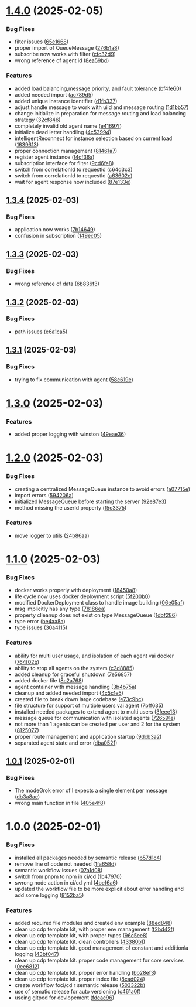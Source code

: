# [1.4.0](https://github.com/Emengkeng/ethglobal-nlp-ai/compare/v1.3.4...v1.4.0) (2025-02-05)


### Bug Fixes

* filter issues ([65e1668](https://github.com/Emengkeng/ethglobal-nlp-ai/commit/65e16680197b8347dc6004a90fc737293e0d2c3d))
* proper import of QueueMessage ([276b1a8](https://github.com/Emengkeng/ethglobal-nlp-ai/commit/276b1a8a4ff11817130201a802ab828c96b4b9fc))
* subscribe now works with filter ([cfc32d9](https://github.com/Emengkeng/ethglobal-nlp-ai/commit/cfc32d9e5de6c2a56f226a8633fdda852605784a))
* wrong reference of agent id ([8ea59bd](https://github.com/Emengkeng/ethglobal-nlp-ai/commit/8ea59bddd631d2346291938ec570ac0b53b785f8))


### Features

* added load balancing,message priority, and fault tolerance ([bf4fe60](https://github.com/Emengkeng/ethglobal-nlp-ai/commit/bf4fe60a926431461d244b4768ddd7bdbe6ea04d))
* added needed import ([ac789d5](https://github.com/Emengkeng/ethglobal-nlp-ai/commit/ac789d5c0ef7a9a4629967a51c146b25e98a40ad))
* added unique instance identifier ([d1fb337](https://github.com/Emengkeng/ethglobal-nlp-ai/commit/d1fb3371162070a316fca94a3cdad7806d4c0943))
* adjust handle message to work with uiid and message routing ([1d1bb57](https://github.com/Emengkeng/ethglobal-nlp-ai/commit/1d1bb57a30bdfc8008fd3785cecefa87e97b27eb))
* change initialize in preparation for  message routing and load balancing strategy ([32cf846](https://github.com/Emengkeng/ethglobal-nlp-ai/commit/32cf846a7e028e54d16c0378bc9e8b279c17f6c7))
* completely invalid old agent name ([e41697f](https://github.com/Emengkeng/ethglobal-nlp-ai/commit/e41697f38a0624954a2b23e3131ce4722b0a403b))
* initialize dead letter handling ([4c53994](https://github.com/Emengkeng/ethglobal-nlp-ai/commit/4c539945e6778e52c8db64ba36374d84019fa116))
* intelligentReconnect for  instance selection based on current load ([1639613](https://github.com/Emengkeng/ethglobal-nlp-ai/commit/1639613177ef5ca340bea667b8b1e5433233dc2c))
* proper connection management ([81461a7](https://github.com/Emengkeng/ethglobal-nlp-ai/commit/81461a7400935be6637981483b6d2df35133dcfc))
* register agent instance ([f4cf36a](https://github.com/Emengkeng/ethglobal-nlp-ai/commit/f4cf36a8e22315bffcfcd2bd89e561811b2969a1))
* subscription interface for filter ([9cd6fe8](https://github.com/Emengkeng/ethglobal-nlp-ai/commit/9cd6fe88faf0681d4302cecc2c33673860da3303))
* switch from correlationId to requestId ([c64d3c3](https://github.com/Emengkeng/ethglobal-nlp-ai/commit/c64d3c370a51c8b1b7e9186b9f0fee3bc3626673))
* switch from correlationId to requestId ([a63602e](https://github.com/Emengkeng/ethglobal-nlp-ai/commit/a63602ef2f713f465d6198dc91bf62a007e24d6c))
* wait for agent response now included ([87e133e](https://github.com/Emengkeng/ethglobal-nlp-ai/commit/87e133e54971d70b0fa0faf730e18fa0b2675c05))

## [1.3.4](https://github.com/Emengkeng/ethglobal-nlp-ai/compare/v1.3.3...v1.3.4) (2025-02-03)


### Bug Fixes

* application now works ([7b14649](https://github.com/Emengkeng/ethglobal-nlp-ai/commit/7b14649f411110ae1c337b8cb53b4ac8d3d1d511))
* confusion in subscription ([149ec05](https://github.com/Emengkeng/ethglobal-nlp-ai/commit/149ec0545d9e965e57e8bb80e72d4e104b81fa99))

## [1.3.3](https://github.com/Emengkeng/ethglobal-nlp-ai/compare/v1.3.2...v1.3.3) (2025-02-03)


### Bug Fixes

* wrong reference of data ([6b836f3](https://github.com/Emengkeng/ethglobal-nlp-ai/commit/6b836f3573e887408f95a1a9802982be26a0750d))

## [1.3.2](https://github.com/Emengkeng/ethglobal-nlp-ai/compare/v1.3.1...v1.3.2) (2025-02-03)


### Bug Fixes

* path issues ([e6a1ca5](https://github.com/Emengkeng/ethglobal-nlp-ai/commit/e6a1ca55a6578acfd83a36cdfcb14527fc2066e3))

## [1.3.1](https://github.com/Emengkeng/ethglobal-nlp-ai/compare/v1.3.0...v1.3.1) (2025-02-03)


### Bug Fixes

* trying to fix communication with agent ([58c619e](https://github.com/Emengkeng/ethglobal-nlp-ai/commit/58c619ef3700ea12194a9f801d946067a474bb5a))

# [1.3.0](https://github.com/Emengkeng/ethglobal-nlp-ai/compare/v1.2.0...v1.3.0) (2025-02-03)


### Features

* added proper logging with winston ([49eae36](https://github.com/Emengkeng/ethglobal-nlp-ai/commit/49eae36e669a64eba248dea72fbc848db74b38ad))

# [1.2.0](https://github.com/Emengkeng/ethglobal-nlp-ai/compare/v1.1.0...v1.2.0) (2025-02-03)


### Bug Fixes

* creating a centralized MessageQueue instance to avoid errors ([a07715e](https://github.com/Emengkeng/ethglobal-nlp-ai/commit/a07715ef81f5f76907de6f834d078070b0d44082))
* import errors ([594206a](https://github.com/Emengkeng/ethglobal-nlp-ai/commit/594206a77fed85e60cf0d2c1aeca76b60e83ffcd))
* initialized MessageQueue before starting the server ([92e87e3](https://github.com/Emengkeng/ethglobal-nlp-ai/commit/92e87e31356c96e01925d9345a587e4d00d5b644))
* method missing the userId property ([f5c3375](https://github.com/Emengkeng/ethglobal-nlp-ai/commit/f5c3375a28fe6edb886ad595d123b6f7f8cafcda))


### Features

* move logger to utils ([24b86aa](https://github.com/Emengkeng/ethglobal-nlp-ai/commit/24b86aa133281bb29058a549f89552cb22e6d346))

# [1.1.0](https://github.com/Emengkeng/ethglobal-nlp-ai/compare/v1.0.1...v1.1.0) (2025-02-03)


### Bug Fixes

* docker works properly with deployment ([18450a8](https://github.com/Emengkeng/ethglobal-nlp-ai/commit/18450a8add0d549b9268a4734fed14a8e169ea5c))
* life cycle now uses docker deployment script ([5f200b0](https://github.com/Emengkeng/ethglobal-nlp-ai/commit/5f200b074c50ea87c405da00a341fafae38c2710))
* modified DockerDeployment class to handle image building ([06e05af](https://github.com/Emengkeng/ethglobal-nlp-ai/commit/06e05af548b25ca5edc4b666efd1faa9610520ed))
* msg implicitly has any type ([78186ea](https://github.com/Emengkeng/ethglobal-nlp-ai/commit/78186ea473c650cd6961d5c3296928011e361a22))
* property clleanup does not exist on type MessageQueue ([1dbf286](https://github.com/Emengkeng/ethglobal-nlp-ai/commit/1dbf2863495abeed954353c6a0b5cb0d560dd4a5))
* type error ([be4aa8a](https://github.com/Emengkeng/ethglobal-nlp-ai/commit/be4aa8a2f544c971fc90d971d06f9024e17d656d))
* type issues ([30a4115](https://github.com/Emengkeng/ethglobal-nlp-ai/commit/30a41150df4f345bc58d555e0d7d11bdcc456ee9))


### Features

* ability for multi user usage, and isolation of each agent vai docker ([764f02b](https://github.com/Emengkeng/ethglobal-nlp-ai/commit/764f02bdd5d9fc2e1f7a70bb4063c9b4bcb74e1d))
* ability to stop all agents on the system ([c2d8885](https://github.com/Emengkeng/ethglobal-nlp-ai/commit/c2d8885a0ff880ecb3e25436daed83a966807523))
* added cleanup for graceful shutdown ([7e56857](https://github.com/Emengkeng/ethglobal-nlp-ai/commit/7e5685749d9c300671029cc22f34e57e1c68c37f))
* added docker file ([8c2a768](https://github.com/Emengkeng/ethglobal-nlp-ai/commit/8c2a768d14433f19286cf6da0fd0ac288a11f63f))
* agent container with message handling ([3b4b75a](https://github.com/Emengkeng/ethglobal-nlp-ai/commit/3b4b75a2dbf5db5497fe1f5cc41c7980445913c1))
* cleanup and added needed import ([4c5c1e5](https://github.com/Emengkeng/ethglobal-nlp-ai/commit/4c5c1e5abbf97ecdd563ff2b5952060dfaa33064))
* created file to break down large codebase ([e73c9bc](https://github.com/Emengkeng/ethglobal-nlp-ai/commit/e73c9bc74ca101af65740953d840e8bbd3aacb4f))
* file structure for support of multiple users vai agent ([7bff635](https://github.com/Emengkeng/ethglobal-nlp-ai/commit/7bff635913db568118e2efbd85887d6049d4d32e))
* installed needed packages to extend agent to multi users ([3feee13](https://github.com/Emengkeng/ethglobal-nlp-ai/commit/3feee1318851fdd71368396e5fb112ea9d832862))
* message queue for communication with isolated agents ([726591e](https://github.com/Emengkeng/ethglobal-nlp-ai/commit/726591e418cd25502c65b955d19b7df59b823f0c))
* not more than 1 agents can be created per user and 2 for the system ([8125077](https://github.com/Emengkeng/ethglobal-nlp-ai/commit/81250772a7afe22b2d29bbe192ab947f0514c7fd))
* proper route management and application startup ([9dcb3a2](https://github.com/Emengkeng/ethglobal-nlp-ai/commit/9dcb3a2539dd361dbeaee1ea0095606f453da2d5))
* separated agent state and error ([dba0521](https://github.com/Emengkeng/ethglobal-nlp-ai/commit/dba052108e4ca46f5949d1958b97f222540a556d))

## [1.0.1](https://github.com/Emengkeng/ethglobal-nlp-ai/compare/v1.0.0...v1.0.1) (2025-02-01)


### Bug Fixes

* The modeGrok error of l expects a single  element per message ([db3a8ae](https://github.com/Emengkeng/ethglobal-nlp-ai/commit/db3a8aee9a375f88de1a8df3927eda9f216756a6))
* wrong main function in file ([405e4f8](https://github.com/Emengkeng/ethglobal-nlp-ai/commit/405e4f874814861f259ca437d5fee7efd4cbe9eb))

# 1.0.0 (2025-02-01)


### Bug Fixes

* installed all packages needed by semantic release ([b57d1c4](https://github.com/Emengkeng/ethglobal-nlp-ai/commit/b57d1c4bb406dfbfad3943a36fbf8b34713a1242))
* remove line of code not needed ([1fa658d](https://github.com/Emengkeng/ethglobal-nlp-ai/commit/1fa658df4568da375b947376054194d8fffbd74d))
* semantic workflow issues ([07a1d08](https://github.com/Emengkeng/ethglobal-nlp-ai/commit/07a1d08d7ad2ac48098ec9d2d1f1a76670b73b9d))
* switch from pnpm to npm in ci/cd ([1b47970](https://github.com/Emengkeng/ethglobal-nlp-ai/commit/1b47970690688d3369c85e527a99362516831241))
* swrong node action in ci/cd yml ([4bef6a6](https://github.com/Emengkeng/ethglobal-nlp-ai/commit/4bef6a6676e9a825fdba8704084280fec2d071dc))
* updated the workflow file to be more explicit about error handling and add some logging ([8152ba5](https://github.com/Emengkeng/ethglobal-nlp-ai/commit/8152ba53ed1fa21c08bc4fd83061e7d5da70b35f))


### Features

* added required file modules and created env example ([88ed848](https://github.com/Emengkeng/ethglobal-nlp-ai/commit/88ed8486430a8ff99e56da7c4354d3980c3d0350))
* clean up cdp template kit, with proper env management ([f2bd42f](https://github.com/Emengkeng/ethglobal-nlp-ai/commit/f2bd42fcccb6c4644b928327338328323dbf6f19))
* clean up cdp template kit, with proper types ([96c5ee8](https://github.com/Emengkeng/ethglobal-nlp-ai/commit/96c5ee825fe53e006857cd270302caafea3f35e8))
* clean up cdp template kit. clean controllers ([43380b1](https://github.com/Emengkeng/ethglobal-nlp-ai/commit/43380b1017e444a66bc9979d3486a0d9194bb007))
* clean up cdp template kit. good management of constant and additionla logging ([43bf047](https://github.com/Emengkeng/ethglobal-nlp-ai/commit/43bf047c557aa48d164c2129dc6ba64525acc23b))
* clean up cdp template kit. proper code management for core services ([0ee6812](https://github.com/Emengkeng/ethglobal-nlp-ai/commit/0ee681230f769a48dcedbb1072dec9304682ed5b))
* clean up cdp template kit. proper error handling ([bb28ef3](https://github.com/Emengkeng/ethglobal-nlp-ai/commit/bb28ef351db994347943a167c7f7a225d113e36d))
* clean up cdp template kit. proper index file ([8cad024](https://github.com/Emengkeng/ethglobal-nlp-ai/commit/8cad02487d0aaa02bff024ce2b16c43205f680e4))
* create workflow foci/cd r semantic release ([503322b](https://github.com/Emengkeng/ethglobal-nlp-ai/commit/503322bad411ff7bb904ba99e74665f4c0920988))
* use of sematic release for auto versioning ([c461a0f](https://github.com/Emengkeng/ethglobal-nlp-ai/commit/c461a0f797d6d6df855c5995555ff37d107a19ac))
* useing gitpod for devlopement ([fdcac96](https://github.com/Emengkeng/ethglobal-nlp-ai/commit/fdcac968e1dfa377d6f95ddcfeac28205a12c97e))
